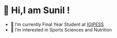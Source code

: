 # 👋 Hi,I am Sunil !
- 🌱 I’m currently Final Year Student at [IGIPESS](http://igipess.du.ac.in/)
- 👀 I’m interested in Sports Sciences and Nutrition
